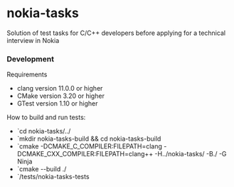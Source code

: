 # nokia-tasks
Solution of test tasks for C/C++ developers before applying for a technical interview in Nokia

### Development
Requirements
* clang version 11.0.0 or higher
* CMake version 3.20 or higher
* GTest version 1.10 or higher

How to build and run tests:
* `cd nokia-tasks/../
* `mkdir nokia-tasks-build && cd nokia-tasks-build
* `cmake -DCMAKE_C_COMPILER:FILEPATH=clang -DCMAKE_CXX_COMPILER:FILEPATH=clang++ -H../nokia-tasks/ -B./ -G Ninja
* `cmake --build ./
* `/tests/nokia-tasks-tests
